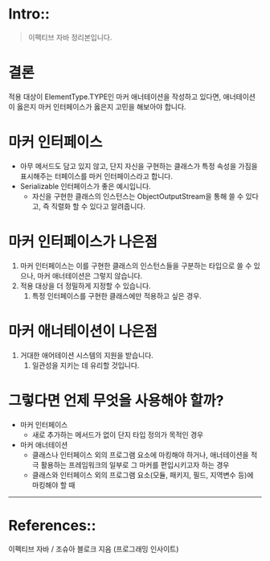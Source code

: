 # Intro::

> 이펙티브 자바 정리본입니다.
> 

# 결론

적용 대상이 ElementType.TYPE인 마커 애너테이션을 작성하고 있다면, 애너테이션이 옳은지 마커 인터페이스가 옳은지 고민을 해보아야 합니다.

# 마커 인터페이스

- 아무 메서드도 담고 있지 않고, 단지 자신을 구현하는 클래스가 특정 속성을 가짐을 표시해주는 터페이스를 마커 인터페이스라고 합니다.
- Serializable 인터페이스가 좋은 예시입니다.
    - 자신을 구현한 클래스의 인스턴스는 ObjectOutputStream을 통해 쓸 수 있다고, 즉 직렬화 할 수 있다고 알려줍니다.

# 마커 인터페이스가 나은점

1. 마커 인터페이스는 이를 구현한 클래스의 인스턴스들을 구분하는 타입으로 쓸 수 있으나, 마커 애너테이션은 그렇지 않습니다.
2. 적용 대상을 더 정밀하게 지정할 수 있습니다.
    1. 특정 인터페이스를 구현한 클래스에만 적용하고 싶은 경우.

# 마커 애너테이션이 나은점

1. 거대한 애어테이션 시스템의 지원을 받습니다.
    1. 일관성을 지키는 데 유리할 것입니다.

# 그렇다면 언제 무엇을 사용해야 할까?

- 마커 인터페이스
    - 새로 추가하는 메서드가 없이 단지 타입 정의가 목적인 경우
- 마커 애너테이션
    - 클래스나 인터페이스 외의 프로그램 요소에 마킹해야 하거나, 애너테이션을 적극 활용하는 프레임워크의 일부로 그 마커를 편입시키고자 하는 경우
    - 클래스와 인터페이스 외의 프로그램 요소(모듈, 패키지, 필드, 지역변수 등)에 마킹해야 할 때

---

# References::

이펙티브 자바 / 조슈아 블로크 지음 (프로그래밍 인사이트)